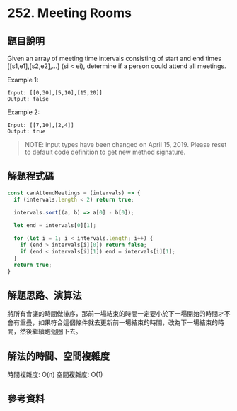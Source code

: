 # 252. Meeting Rooms
## 題目說明
Given an array of meeting time intervals consisting of start and end times [[s1,e1],[s2,e2],...] (si < ei), determine if a person could attend all meetings.

Example 1:

```
Input: [[0,30],[5,10],[15,20]]
Output: false
```

Example 2:

```
Input: [[7,10],[2,4]]
Output: true
```

> NOTE: input types have been changed on April 15, 2019. Please reset to default code definition to get new method signature.

## 解題程式碼

```javascript
const canAttendMeetings = (intervals) => {
  if (intervals.length < 2) return true;
  
  intervals.sort((a, b) => a[0] - b[0]);

  let end = intervals[0][1];

  for (let i = 1; i < intervals.length; i++) {
    if (end > intervals[i][0]) return false;
    if (end < intervals[i][1]) end = intervals[i][1];
  }
  return true;
}
```

## 解題思路、演算法

將所有會議的時間做排序，那前一場結束的時間一定要小於下一場開始的時間才不會有重疊，如果符合這個條件就去更新前一場結束的時間，改為下一場結束的時間，然後繼續跑迴圈下去。

## 解法的時間、空間複雜度

時間複雜度: O(n)
空間複雜度: O(1)

## 參考資料
